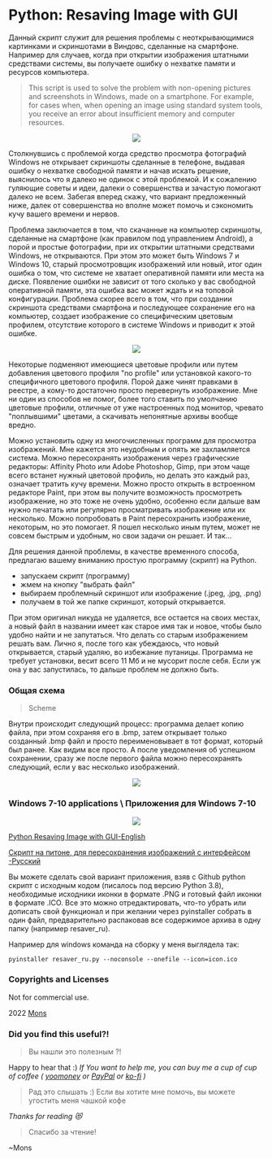 # Python: Resaving Image with GUI

Данный скрипт служит для решения проблемы с неоткрывающимися картинками и скриншотами в Виндовс, сделанные на смартфоне. Например для случаев, когда при открытии изображения штатными средствами системы, вы получаете ошибку о нехватке памяти и ресурсов компьютера.

> This script is used to solve the problem with non-opening pictures and screenshots in Windows, made on a smartphone. For example, for cases when, when opening an image using standard system tools, you receive an error about insufficient memory and computer resources.

<p align="center">
  <img src="https://github.com/blyamur/Python-Resaving-Image-with-GUI/blob/main/main.png" />
</p>

Столкнувшись с проблемой когда средство просмотра фотографий Windows не открывает скриншоты сделанные в телефоне, выдавая ошибку о нехватке свободной памяти и начав искать решение, выяснилось что я далеко не одинок с этой проблемой. И к сожалению гуляющие советы и идеи, далеки о совершенства и зачастую помогают далеко не всем. Забегая вперед скажу, что вариант предложенный ниже, далек от совершенства но вполне может помочь и сэкономить кучу вашего времени и нервов. <!--more-->

Проблема заключается в том, что скачанные на компьютер скриншоты, сделанные на смартфоне (как правилом под управлением Android), а порой и простые фотографии, при их открытии штатными средствами Windows, не открываются. При этом это может быть Windows 7 и Windows 10, старый просмотровщик изображений или новый, итог один ошибка о том, что системе не хватает оперативной памяти или места на диске. Появление ошибки не зависит от того сколько у вас свободной оперативной памяти, эта ошибка вас может ждать и на топовой конфигурации. Проблема скорее всего в том, что при создании скриншота средствами смартфона и последующее сохранение его на  компьютер, создает изображение со специфическим цветовым профилем, отсутствие которого в системе Windows и приводит к этой ошибке. 

<p align="center">
  <img src="https://github.com/blyamur/Python-Resaving-Image-with-GUI/blob/main/error.jpg" />
</p>

Некоторые подменяют имеющиеся цветовые профили или путем добавления цветового профиля "no profile" или установкой какого-то специфичного цветового профиля. Порой даже чинят правками в реестре, а кому-то достаточно просто перевернуть изображение. Мне ни один из способов не помог, более того ставить по умолчанию цветовые профили, отличные от уже настроенных под монитор, чревато "поплывшими" цветами, а скачивать непонятные архивы вообще вредно. 

Можно установить одну из многочисленных программ для просмотра изображений. Мне кажется это неудобным и опять же захламляется система. Можно пересохранять изображения через графические редакторы: Affinity Photo или Adobe Photoshop, Gimp, при этом чаще всего встанет нужный цветовой профиль, но делать это каждый раз, означает тратить кучу времени. Можно просто открыть в встроенном редакторе Paint, при этом вы получите возможность просмотреть изображение, но это тоже не очень удобно, особенно если дальше вам нужно печатать или регулярно просматривать изображение или их несколько. Можно попробовать в Paint пересохранить изображение, некоторым, но это помогает. Я пошел несколько иным путем, может не совсем быстрым и удобным, но свои задачи он решает. И так...

Для решения данной проблемы, в качестве временного способа, предлагаю вашему вниманию простую программу (скрипт) на Python.

- запускаем скрипт (программу)
- жмем на кнопку "выбрать файл"
- выбираем проблемный скриншот или изображение (.jpeg, .jpg, .png)
- получаем в той же папке скриншот, который открывается. 

При этом оригинал никуда не удаляется, все остается на своих местах, а новый файл в названии имеет как старое имя так и новое, чтобы было удобно найти и не запутаться. Что делать со старым изображением решать вам. Лично я, после того как убеждаюсь, что новый открывается, старый удаляю, во избежание путаницы. Программа не требует установки, весит всего 11 Мб и не мусорит после себя. Если уж она у вас запустилась, то дальше проблем не должно быть.
       
        
### Общая схема
> Scheme

Внутри происходит следующий процесс: программа делает копию файла, при этом сохраняя его в .bmp, затем открывает только созданный .bmp файл и просто переименовывает в тот формат, который был ранее. Как видим все просто. А после уведомления об успешном сохранении, сразу же после первого файла можно пересохранять следующий, если у вас несколько изображений.  

<p align="center">
  <img src="https://github.com/blyamur/Python-Resaving-Image-with-GUI/blob/main/process_2.png" />
</p>

### Windows 7-10 applications \ Приложения для Windows 7-10 

<p align="center">
  <img src="https://github.com/blyamur/Python-Resaving-Image-with-GUI/blob/main/process.png" />
</p>

[Python Resaving Image with GUI-English](https://github.com/blyamur/Python-Resaving-Image-with-GUI/releases/tag/v1.1)

[Скрипт на питоне, для пересохранения изображений с интерфейсом -Русский](https://github.com/blyamur/Python-Resaving-Image-with-GUI/releases/tag/v1.0)

Вы можете сделать свой вариант приложения, взяв с Github python скрипт с исходным кодом (писалось под версию Python 3.8), необходимые исходники иконки в формате .PNG и готовый файл иконки в формате .ICO. Все это можно отредактировать, что-то убрать или дописать свой функционал и при желании через pyinstaller собрать в один файл, предварительно распаковав все содержимое архива в одну папку (например resaver_ru).

Например для windows команда на сборку у меня выглядела так:

``` 
pyinstaller resaver_ru.py --noconsole --onefile --icon=icon.ico
```

### Copyrights and Licenses
Not for commercial use.

2022  [Mons](https://blog.mons.ws)


### Did you find this useful?!
> Вы нашли это  полезным ?!

Happy to hear that :) *If You want to help me, you can buy me a cup of cup of coffee ( [yoomoney](https://yoomoney.ru/to/41001158104834) or [PayPal](https://paypal.me/enkonu) or [ko-fi](https://ko-fi.com/W7W460SQ3) )*

> Рад это слышать :) Если вы хотите мне помочь, вы можете угостить меня чашкой кофе



*Thanks for reading :heart_eyes_cat:*
> Спасибо за чтение!

~Mons
